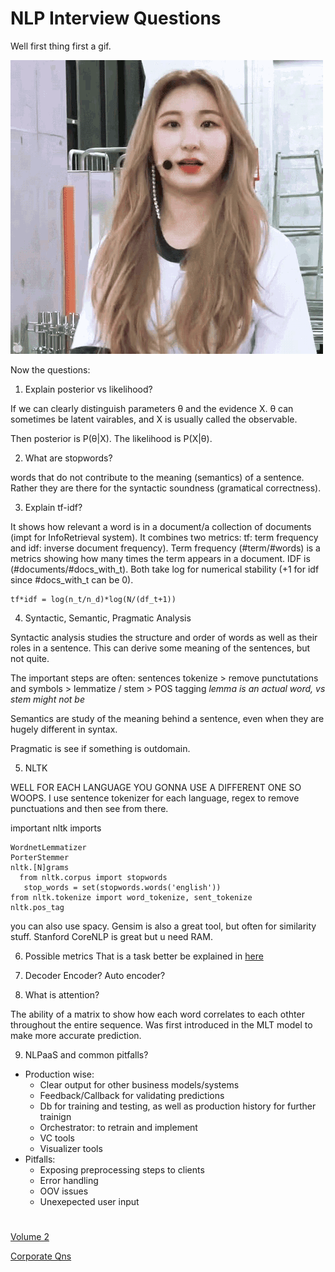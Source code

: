 # NLP Interview Questions

Well first thing first a gif.

![chaeng](./Assets/chaeng.gif)

Now the questions:

1. Explain posterior vs likelihood?

If we can clearly distinguish parameters θ and the evidence X. θ can sometimes be latent vairables, and X is usually called the observable. 

Then posterior is P(θ|X). The likelihood is P(X|θ). 

2. What are stopwords?

words that do not contribute to the meaning (semantics) of a sentence. Rather they are there for the syntactic soundness (gramatical correctness). 

3. Explain tf-idf? 

It shows how relevant a word is in a document/a collection of documents (impt for InfoRetrieval system). It combines two metrics: tf: term frequency and idf: inverse document frequency).
Term frequency (#term/#words) is a metrics showing how many times the term appears in a document. IDF is (#documents/#docs_with_t). Both take log for numerical stability (+1 for idf since #docs_with_t can be 0).

```
tf*idf = log(n_t/n_d)*log(N/(df_t+1))
```

4. Syntactic, Semantic, Pragmatic Analysis

Syntactic analysis studies the structure and order of words as well as their roles in a sentence. This can derive some meaning of the sentences, but not quite. 

The important steps are often: 
sentences tokenize > remove punctutations and symbols > lemmatize / stem > POS tagging 
_lemma is an actual word, vs stem might not be_

Semantics are study of the meaning behind a sentence, even when they are hugely different in syntax. 

Pragmatic is see if something is outdomain. 

5. NLTK

WELL FOR EACH LANGUAGE YOU GONNA USE A DIFFERENT ONE SO WOOPS. I use sentence tokenizer for each language, regex to remove punctuations and then see from there. 

important nltk imports
```
WordnetLemmatizer
PorterStemmer
nltk.[N]grams
  from nltk.corpus import stopwords
   stop_words = set(stopwords.words('english'))
from nltk.tokenize import word_tokenize, sent_tokenize
nltk.pos_tag
```

you can also use spacy. Gensim is also a great tool, but often for similarity stuff. Stanford CoreNLP is great but u need RAM. 

6. Possible metrics
That is a task better be explained in [here](./Metrics.md)

7. Decoder Encoder? Auto encoder? 

8. What is attention? 
  
The ability of a matrix to show how each word correlates to each othter throughout the entire sequence. Was first introduced in the MLT model to make more accurate prediction. 

9.  NLPaaS and common pitfalls?

* Production wise:
  * Clear output for other business models/systems
  * Feedback/Callback for validating predictions
  * Db for training and testing, as well as production history for further trainign
  * Orchestrator: to retrain and implement
  * VC tools
  * Visualizer tools
* Pitfalls: 
  * Exposing preprocessing steps to clients
  * Error handling
  * OOV issues
  * Unexepected user input

#
[Volume 2](./NLP_interview_qns_vol2.md)

[Corporate Qns](./NLP_questions_that_Company_Asked_me.md)

